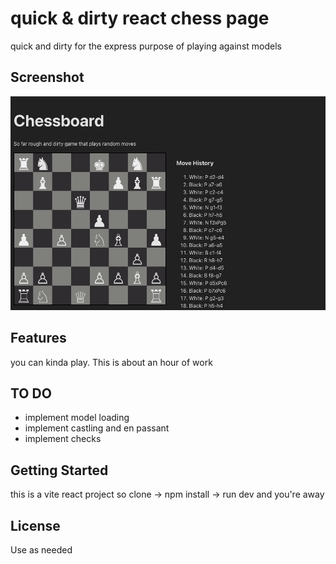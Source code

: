 # quick & dirty react chess page

quick and dirty for the express purpose of playing against models

## Screenshot

![Screenshot](./screencap.png)

## Features

you can kinda play. This is about an hour of work

## TO DO

- implement model loading
- implement castling and en passant
- implement checks




## Getting Started

this is a vite react project so clone -> npm install -> run dev and you're away


## License

Use as needed